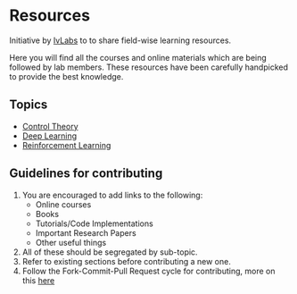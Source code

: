 # Resources
Initiative by [IvLabs](http://www.ivlabs.in/) to  to share field-wise learning resources.

Here you will find all the courses and online materials which are being followed by lab members. These resources have been carefully handpicked to provide the best knowledge.

## Topics
* [Control Theory](https://github.com/IvLabs/resources/tree/master/control-theory)
* [Deep Learning](https://github.com/IvLabs/resources/tree/master/deep-learning)
* [Reinforcement Learning](https://github.com/IvLabs/resources/tree/master/reinforcement-learning)

## Guidelines for contributing
1. You are encouraged to add links to the following: 
   * Online courses
   * Books
   * Tutorials/Code Implementations
   * Important Research Papers
   * Other useful things
2. All of these should be segregated by sub-topic.
3. Refer to existing sections before contributing a new one.
4. Follow the Fork-Commit-Pull Request cycle for contributing, more on this [here](https://github.com/IvLabs/pc_guidelines/tree/master/opensource_git_contrib)
